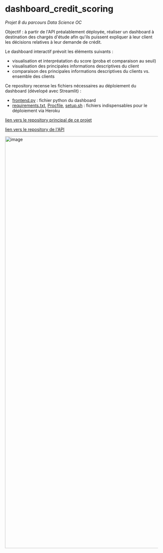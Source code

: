 # dashboard_credit_scoring
*Projet 8 du parcours Data Science OC*

Objectif : à partir de l'API préalablement déployée, réaliser un dashboard à destination des chargés d'étude afin qu'ils puissent expliquer à leur client les décisions relatives à leur demande de crédit.

Le dashboard interactif prévoit les éléments suivants :
- visualisation et interpréatation du score (proba et comparaison au seuil)
- visualisation des principales informations descriptives du client
- comparaison des principales informations descriptives du clients vs. ensemble des clients

Ce repository recense les fichiers nécessaires au déploiement du dashboard (dévelopé avec Streamlit) :
- [frontend.py](frontend.py) : fichier python du dashboard
- [requirements.txt](requirements.txt), [Procfile](Procfile), [setup.sh](setup.sh) : fichiers indispensables pour le déploiement via Heroku

[lien vers le repository principal de ce projet](https://github.com/estellec18/modele_de_scoring)

[lien vers le repository de l'API](https://github.com/estellec18/app_credit_scoring)

<img width="1359" alt="image" src="https://github.com/estellec18/dashboard_credit_scoring/assets/126951321/c02d441a-d044-4d27-8b91-a9556601f31b">
